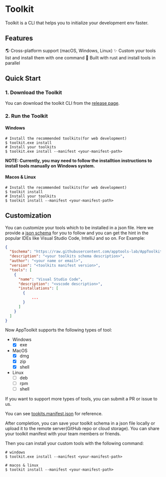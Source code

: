 # Toolkit

Toolkit is a CLI that helps you to initialize your development env faster.

## Features

🌎 Cross-platform support (macOS, Windows, Linux)
✨ Custom your tools list and install them with one command
🚀 Built with rust and install tools in parallel

## Quick Start

### 1. Download the Toolkit

You can download the toolkit CLI from the [release page](https://github.com/apptools-lab/AppToolkit/releases).

### 2. Run the Toolkit

#### Windows

```shell
# Install the recommended toolkits(for web development)
$ toolkit.exe install
# Install your toolkits
$ toolkit.exe install --manifest <your-manifest-path>
```

**NOTE: Currently, you may need to follow the installtion instructions to install tools manually on Windows system.**

#### Macos & Linux

```shell
# Install the recommended toolkits(for web development)
$ toolkit install
# Install your toolkits
$ toolkit install --manifest <your-manifest-path>
```

## Customization

You can customize your tools which to be installed in a json file. Here we provide a [json schema](https://raw.githubusercontent.com/apptools-lab/AppToolkit/feat/cli/toolkits.schema.json) for you to follow and you can get the hint in the popular IDEs like Visual Studio Code, IntelliJ and so on. For Example: 

```json
{
  "$schema": "https://raw.githubusercontent.com/apptools-lab/AppToolkit/feat/cli/toolkits.schema.json",
  "description": "<your toolkits schema description>",
  "author": "<your name or email>",
  "version": "<toolkits manifest version>",
  "tools": [
    {
      "name": "Visual Studio Code",
      "description": "<vscode description>",
      "installations": [
        {
            ...
        }
      ]
    }
  ]
}
```

Now AppToolkit supports the following types of tool:

- Windows
  - [x] exe
- MacOS
  - [x] dmg
  - [x] zip
  - [x] shell
- Linux
  - [ ] deb
  - [ ] rpm
  - [ ] shell

If you want to support more types of tools, you can submit a PR or issue to us.

You can see [tookits.manifest.json](https://raw.githubusercontent.com/apptools-lab/AppToolkit/feat/cli/toolkits.manifest.json) for reference.

After completion, you can save your toolkit schema in a json file locally or upload it to the remote server(GitHub repo or cloud storage). You can share your toolkit manifest with your team members or friends.

Then you can install your custom tools with the following command:

```shell
# windows
$ toolkit.exe install --manifest <your-manifest-path>

# macos & linux
$ toolkit install --manifest <your-manifest-path>
```
